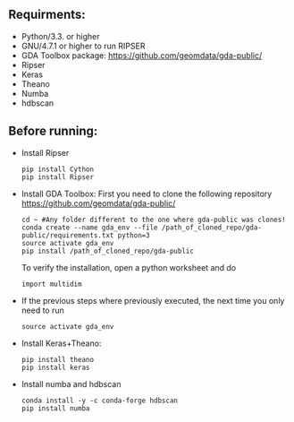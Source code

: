 ## Requirments:
* Python/3.3. or higher
* GNU/4.7.1 or higher to run RIPSER
* GDA Toolbox package: https://github.com/geomdata/gda-public/
* Ripser
* Keras
* Theano
* Numba
* hdbscan

## Before running:

- Install Ripser
	~~~
	pip install Cython
	pip install Ripser
	~~~

- Install GDA Toolbox: First you need to clone the following repository https://github.com/geomdata/gda-public/

	~~~	 
	cd ~ #Any folder different to the one where gda-public was clones!
	conda create --name gda_env --file /path_of_cloned_repo/gda-public/requirements.txt python=3
	source activate gda_env
	pip install /path_of_cloned_repo/gda-public
	~~~

	To verify the installation, open a python worksheet and do
	~~~
	import multidim
	~~~

- If the previous steps where previously executed, the next time you only need to run
	~~~
	source activate gda_env
	~~~

- Install Keras+Theano:
	~~~
	pip install theano
	pip install keras
	~~~

- Install numba and hdbscan
	~~~
	conda install -y -c conda-forge hdbscan
	pip install numba
	~~~